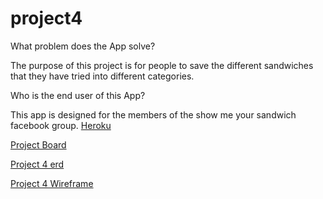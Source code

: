 # project4

What problem does the App solve?

The purpose of this project is for people to save the different sandwiches that they have tried into different categories.

Who is the end user of this App?

This app is designed for the members of the show me your sandwich facebook group.
[Heroku](https://frozen-island-49924.herokuapp.com/)

[Project Board](https://github.com/bclark12/project4/projects)

[Project 4 erd](erd4.JPG)

[Project 4 Wireframe](wireframe4.JPG)
